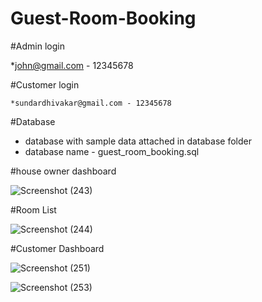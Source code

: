 # Guest-Room-Booking

#Admin login

   *john@gmail.com - 12345678
 
#Customer login

    *sundardhivakar@gmail.com - 12345678
    
#Database
 * database with sample data attached in database folder
 * database name - guest_room_booking.sql

#house owner dashboard

![Screenshot (243)](https://user-images.githubusercontent.com/99136181/209131426-726fffae-3530-4033-b3a7-7c91f6d81ca3.png)

#Room List 

![Screenshot (244)](https://user-images.githubusercontent.com/99136181/209131818-afb63511-617c-4dee-beea-3c7b0b641b9d.png)


#Customer Dashboard

![Screenshot (251)](https://user-images.githubusercontent.com/99136181/209131984-6b623ed3-1b3d-4cb9-9b79-7bcf8bd6f324.png)

![Screenshot (253)](https://user-images.githubusercontent.com/99136181/209132124-59e06263-f6d1-4022-aa35-4bc4796b2a22.png)
